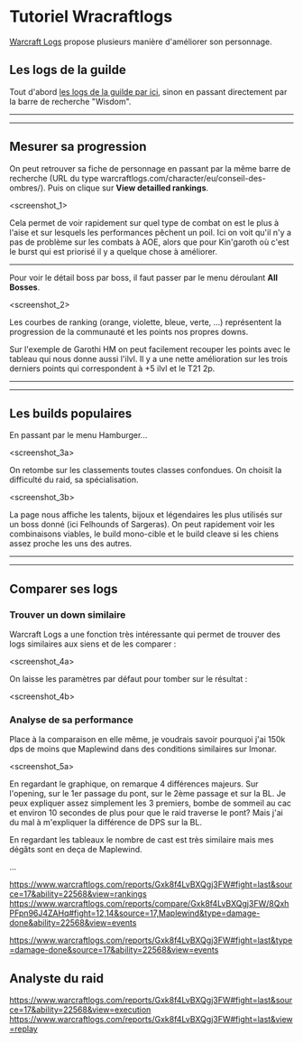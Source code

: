 # Tutoriel Wracraftlogs

[Warcraft Logs](https://www.warcraftlogs.com/) propose plusieurs manière d'améliorer son personnage.


## Les logs de la guilde

Tout d'abord [les logs de la guilde par ici](https://www.warcraftlogs.com/guilds/99437), sinon en passant directement par la barre de recherche "Wisdom".

---

---

## Mesurer sa progression

On peut retrouver sa fiche de personnage en passant par la même barre de recherche (URL du type warcraftlogs.com/character/eu/conseil-des-ombres/<personnage>). Puis on clique sur **View detailled rankings**.

<screenshot_1>

Cela permet de voir rapidement sur quel type de combat on est le plus à l'aise et sur lesquels les performances pêchent un poil.
Ici on voit qu'il n'y a pas de problème sur les combats à AOE, alors que pour Kin'garoth où c'est le burst qui est priorisé il y a quelque chose à améliorer.

----

Pour voir le détail boss par boss, il faut passer par le menu déroulant **All Bosses**.

<screenshot_2>

Les courbes de ranking (orange, violette, bleue, verte, ...) représentent la progression de la communauté et les points nos propres downs. 

Sur l'exemple de Garothi HM on peut facilement recouper les points avec le tableau qui nous donne aussi l'ilvl. Il y a une nette amélioration sur les trois derniers points qui correspondent à +5 ilvl et le T21 2p.

---

---

## Les builds populaires

En passant par le menu Hamburger...

<screenshot_3a>

On retombe sur les classements toutes classes confondues. On choisit la difficulté du raid, sa spécialisation.

<screenshot_3b>

La page nous affiche les talents, bijoux et légendaires les plus utilisés sur un boss donné (ici Felhounds of Sargeras). On peut rapidement voir les combinaisons viables, le build mono-cible et le build cleave si les chiens assez proche les uns des autres.

---

---

## Comparer ses logs

### Trouver un down similaire

Warcraft Logs a une fonction très intéressante qui permet de trouver des logs similaires aux siens et de les comparer :

<screenshot_4a>

On laisse les paramètres par défaut pour tomber sur le résultat :

<screenshot_4b>

### Analyse de sa performance

Place à la comparaison en elle même, je voudrais savoir pourquoi j'ai 150k dps de moins que Maplewind dans des conditions similaires sur Imonar.

<screenshot_5a>

En regardant le graphique, on remarque 4 différences majeurs. Sur l'opening, sur le 1er passage du pont, sur le 2ème passage et sur la BL. Je peux expliquer assez simplement les 3 premiers, bombe de sommeil au cac et environ 10 secondes de plus pour que le raid traverse le pont? Mais j'ai du mal à m'expliquer la différence de DPS sur la BL. 

En regardant les tableaux le nombre de cast est très similaire mais mes dégâts sont en deça de Maplewind.

...


https://www.warcraftlogs.com/reports/Gxk8f4LvBXQgj3FW#fight=last&source=17&ability=22568&view=rankings
https://www.warcraftlogs.com/reports/compare/Gxk8f4LvBXQgj3FW/8QxhPFpn96J4ZAHq#fight=12,14&source=17,Maplewind&type=damage-done&ability=22568&view=events

https://www.warcraftlogs.com/reports/Gxk8f4LvBXQgj3FW#fight=last&type=damage-done&source=17&ability=22568&view=events

## Analyste du raid

https://www.warcraftlogs.com/reports/Gxk8f4LvBXQgj3FW#fight=last&source=17&ability=22568&view=execution
https://www.warcraftlogs.com/reports/Gxk8f4LvBXQgj3FW#fight=last&view=replay
